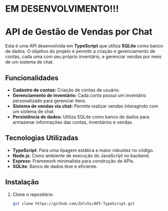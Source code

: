 # EM DESENVOLVIMENTO!!!

# API de Gestão de Vendas por Chat

Esta é uma API desenvolvida em **TypeScript** que utiliza **SQLite** como banco de dados. O objetivo do projeto é permitir a criação e gerenciamento de contas, cada uma com seu próprio inventário, e gerenciar vendas por meio de um sistema de chat.

## Funcionalidades

- **Cadastro de contas:** Criação de contas de usuário.
- **Gerenciamento de inventário:** Cada conta possui um inventário personalizado para gerenciar itens.
- **Sistema de vendas via chat:** Permite realizar vendas interagindo com um sistema de chat.
- **Persistência de dados:** Utiliza SQLite como banco de dados para armazenar informações das contas, inventários e vendas.

## Tecnologias Utilizadas

- **TypeScript**: Para uma tipagem estática e maior robustez no código.
- **Node.js**: Como ambiente de execução do JavaScript no backend.
- **Express**: Framework minimalista para construção de APIs.
- **SQLite**: Banco de dados leve e eficiente.

## Instalação

1. Clone o repositório:
   ```bash
   git clone https://github.com/Zelchi/API-TypeScript.git
